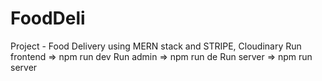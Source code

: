 # FoodDeli
Project - Food Delivery using MERN stack and STRIPE, Cloudinary
Run frontend 
=> npm run dev
Run admin 
=> npm run de
Run server
=> npm run server
